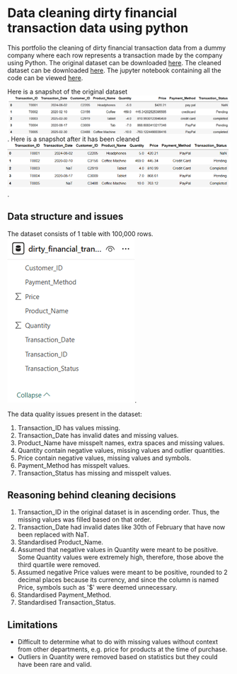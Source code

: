 # Data cleaning dirty financial transaction data using python
This portfolio the cleaning of dirty financial transaction data from a dummy company where each row represents a transaction made by the company using Python. 
The original dataset can be downloaded [here](https://github.com/dtan20441/portfolio_transaction_cleaning/blob/main/dirty_financial_transactions.csv).
The cleaned dataset can be downloaded [here](https://github.com/dtan20441/portfolio_transaction_cleaning/blob/main/cleaned_financial_transactions.csv).
The jupyter notebook containing all the code can be viewed [here](https://github.com/dtan20441/portfolio_transaction_cleaning/blob/main/Financial%20cleaning.ipynb).

Here is a snapshot of the original dataset ![dirty dataset snapshot](https://github.com/dtan20441/portfolio_transaction_cleaning/blob/main/Screenshots/dirty_financial_transaction_snapshot.png).
Here is a snapshot after it has been cleaned ![cleaned dataset snapshot](https://github.com/dtan20441/portfolio_transaction_cleaning/blob/main/Screenshots/clean_financial_data.png).

## Data structure and issues
The dataset consists of 1 table with 100,000 rows.
![Image of dataset](https://github.com/dtan20441/portfolio_transaction_cleaning/blob/main/Screenshots/dirty_financial_transactions_data.png).

The data quality issues present in the dataset:
1. Transaction_ID has values missing.
2. Transaction_Date has invalid dates and missing values.
3. Product_Name have misspelt names, extra spaces and missing values.
4. Quantity contain negative values, missing values and outlier quantities.
5. Price contain negative values, missing values and symbols.
6. Payment_Method has misspelt values.
7. Transaction_Status has missing and misspelt values.

## Reasoning behind cleaning decisions
1. Transaction_ID in the original dataset is in ascending order. Thus, the missing values was filled based on that order.
2. Transaction_Date had invalid dates like 30th of February that have now been replaced with NaT.
3. Standardised Product_Name.
4. Assumed that negative values in Quantity were meant to be positive. Some Quantity values were extremely high, therefore, those above the third quartile were removed.
5. Assumed negative Price values were meant to be positive, rounded to 2 decimal places because its currency, and since the column is named Price, symbols such as '$' were deemed unnecessary.
6. Standardised Payment_Method.
7. Standardised Transaction_Status.

## Limitations
- Difficult to determine what to do with missing values without context from other departments, e.g. price for products at the time of purchase.
- Outliers in Quantity were removed based on statistics but they could have been rare and valid. 
